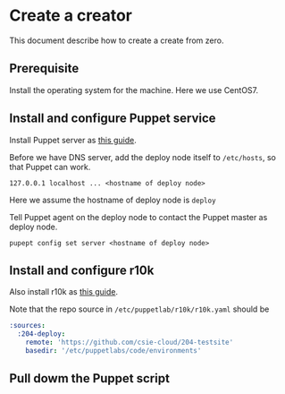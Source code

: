 # Create a creator

This document describe how to create a create from zero.


## Prerequisite
Install the operating system for the machine. Here we use CentOS7.

## Install and configure Puppet service

Install Puppet server as [this guide](https://github.com/csie-cloud/document/blob/master/Tutorial/Puppet.md).

Before we have DNS server, add the deploy node itself to `/etc/hosts`, so that Puppet can work.
````
127.0.0.1 localhost ... <hostname of deploy node>
````

Here we assume the hostname of deploy node is `deploy`

Tell Puppet agent on the deploy node to contact the Puppet master as deploy node.
````
pupept config set server <hostname of deploy node>
````

## Install and configure r10k

Also install r10k as [this guide](https://github.com/csie-cloud/document/blob/master/Tutorial/r10k.md#install-and-confugure).

Note that the repo source in `/etc/puppetlab/r10k/r10k.yaml` should be 
````yaml
:sources:
  :204-deploy:
    remote: 'https://github.com/csie-cloud/204-testsite'
    basedir: '/etc/puppetlabs/code/environments'
````

## Pull dowm the Puppet script


